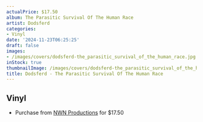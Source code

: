 ```yaml
---
actualPrice: $17.50
album: The Parasitic Survival Of The Human Race
artist: Dodsferd
categories:
- Vinyl
date: '2024-11-23T06:25:25'
draft: false
images:
- /images/covers/dodsferd-the_parasitic_survival_of_the_human_race.jpg
inStock: true
thumbnailImage: /images/covers/dodsferd-the_parasitic_survival_of_the_human_race-thumb.jpg
title: Dodsferd - The Parasitic Survival Of The Human Race
---
```


## Vinyl
* Purchase from [NWN Productions](http://shop.nwnprod.com/index.php?route=product/product&path=75&product_id=32363&sort=pd.name&order=ASC) for $17.50
